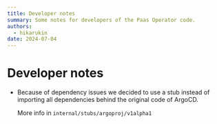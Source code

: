 ```yaml
---
title: Developer notes
summary: Some notes for developers of the Paas Operator code.
authors:
  - hikarukin
date: 2024-07-04
---
```


Developer notes
===============

- Because of dependency issues we decided to use a stub instead of importing all
  dependencies behind the original code of ArgoCD.
  
  More info in `internal/stubs/argoproj/v1alpha1`
